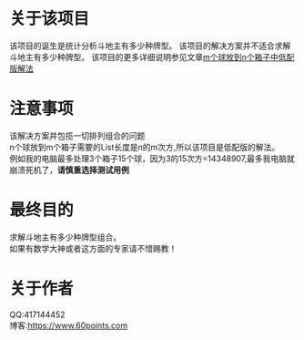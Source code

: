 # 关于该项目
该项目的诞生是统计分析斗地主有多少种牌型。
该项目的解决方案并不适合求解斗地主有多少种牌型。
该项目的更多详细说明参见文章[m个球放到n个箱子中低配版解法](https://ddabb.github.io/combination)

# 注意事项
该解决方案并包揽一切排列组合的问题  
n个球放到m个箱子需要的List长度是n的m次方,所以该项目是低配版的解法。   
例如我的电脑最多处理3个箱子15个球，因为3的15次方=14348907,最多我电脑就崩溃死机了，**请慎重选择测试用例**  

# 最终目的
求解斗地主有多少种牌型组合。   
如果有数学大神或者这方面的专家请不惜赐教！

# 关于作者
QQ:417144452  
博客:https://www.60points.com
